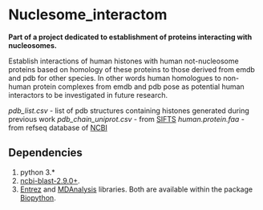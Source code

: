 # Nuclesome_interactom
**Part of a project dedicated to establishment of proteins interacting with nucleosomes.**

Establish interactions of human histones with human not-nucleosome proteins based on homology of these proteins to those derived from emdb and pdb for other species. In other words human homologues to non-human protein complexes from emdb and pdb pose as potential human interactors to be investigated in future research.

*pdb_list.csv* - list of pdb structures containing histones generated during previous work
*pdb_chain_uniprot.csv* - from [SIFTS](https://www.ebi.ac.uk/pdbe/docs/sifts/quick.html)
*human.protein.faa* - from refseq database of [NCBI](ftp://ftp.ncbi.nlm.nih.gov/refseq/H_sapiens/mRNA_Prot/)

## Dependencies
1. python 3.*
2. [ncbi-blast-2.9.0+](https://ftp.ncbi.nlm.nih.gov/blast/executables/blast+/LATEST/).
3. [Entrez](https://github.com/jordibc/entrez) and [MDAnalysis](https://github.com/MDAnalysis/mdanalysis) libraries. Both are available within the package [Biopython](https://biopython.org/).
